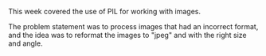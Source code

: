 This week covered the use of PIL for working with images.

The problem statement was to process images that had an incorrect format, and
the idea was to reformat the images to "jpeg" and with the right size and angle.
